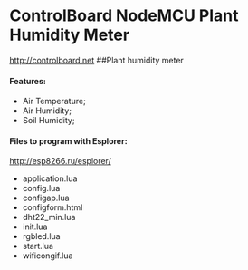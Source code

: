 # ControlBoard NodeMCU Plant Humidity Meter
http://controlboard.net
##Plant humidity meter

#### Features:
- Air Temperature;
- Air Humidity;
- Soil Humidity; 


#### Files to program with Esplorer:
http://esp8266.ru/esplorer/

- application.lua
- config.lua
- configap.lua
- configform.html
- dht22_min.lua
- init.lua
- rgbled.lua
- start.lua
- wificongif.lua
